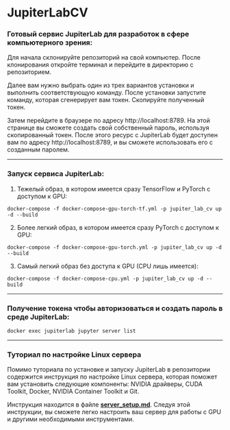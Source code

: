 # JupiterLabCV
### Готовый сервис JupiterLab для разработок в сфере компьютерного зрения:


Для начала склонируйте репозиторий на свой компьютер. После клонирования откройте терминал и перейдите в директорию с репозиторием. 

Далее вам нужно выбрать один из трех вариантов установки и выполнить соответствующую команду. После установки запустите команду, которая сгенерирует вам токен. Скопируйте полученный токен.

Затем перейдите в браузере по адресу http://localhost:8789. На этой странице вы сможете создать свой собственный пароль, используя скопированный токен. После этого ресурс с JupiterLab будет доступен вам по адресу http://localhost:8789, и вы сможете использовать его с созданным паролем.

---
### Запуск сервиса JupiterLab:

1) Тежелый образ, в котором имеется сразу TensorFlow и PyTorch с доступом к GPU:

```
docker-compose -f docker-compose-gpu-torch-tf.yml -p jupiter_lab_cv up -d --build
```

2) Более легкий образ, в котором имеется сразу PyTorch с доступом к GPU:

```
docker-compose -f docker-compose-gpu-torch.yml -p jupiter_lab_cv up -d --build
```

3) Самый легкий образ без доступа к GPU (CPU лишь имеется):

```
docker-compose -f docker-compose-cpu.yml -p jupiter_lab_cv up -d --build
```


---

### Получение токена чтобы авторизоваться и создать пароль в среде JupiterLab:
```
docker exec jupiterlab jupyter server list
```

---

### Туториал по настройке Linux сервера
Помимо туториала по установке и запуску JupiterLab в репозитории содержится инструкция по настройке Linux сервера, которая поможет вам установить следующие компоненты: NVIDIA драйверы, CUDA Toolkit, Docker, NVIDIA Container Toolkit и Git. 

Инструкция находится в файле [**server_setup.md**](). Следуя этой инструкции, вы сможете легко настроить ваш сервер для работы с GPU и другими необходимыми инструментами.
